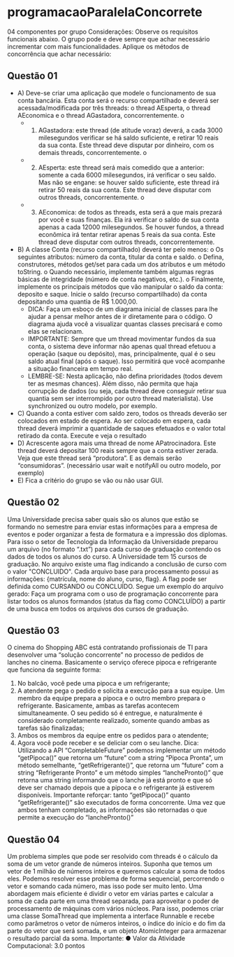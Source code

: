 # programacaoParalelaConcorrete


04 componentes por grupo
Considerações:
Observe os requisitos funcionais abaixo. O grupo pode e deve sempre que achar necessário incrementar
com mais funcionalidades. Aplique os métodos de concorrência que achar necessário:

## Questão 01
- A) Deve-se criar uma aplicação que modele o funcionamento de sua conta bancária. Esta conta será
    o recurso compartilhado e deverá ser acessada/modificada por três threads: o thread AEsperta, o thread AEconomica e o thread AGastadora, concorrentemente.
o 
    * 1. AGastadora: este thread (de atitude voraz) deverá, a cada 3000 milesegundos verificar se
há saldo suficiente, e retirar 10 reais da sua conta. Este thread deve disputar por dinheiro, com
os demais threads, concorrentemente.
o 
    * 2. AEsperta: este thread será mais comedido que a anterior: somente a cada 6000
milesegundos, irá verificar o seu saldo. Mas não se engane: se houver saldo suficiente, este
thread irá retirar 50 reais da sua conta. Este thread deve disputar com outros threads,
concorrentemente.
o 
    * 3. AEconomica: de todos as threads, esta será a que mais prezará por você e suas finanças.
Ela irá verificar o saldo de sua conta apenas a cada 12000 milesegundos. Se houver fundos, a
thread econômica irá tentar retirar apenas 5 reais da sua conta. Este thread deve disputar com
outros threads, concorrentemente.
- B) A classe Conta (recurso compartilhado) deverá ter pelo menos:
o Os seguintes atributos: número da conta, titular da conta e saldo.
o Defina, construtores, métodos get/set para cada um dos atributos e um método toString.
o Quando necessário, implemente também algumas regras básicas de integridade (número de
conta negativos, etc.).
o Finalmente, implemente os principais métodos que vão manipular o saldo da conta: deposito e
saque. Inicie o saldo (recurso compartilhado) da conta depositando uma quantia de R$
1.000,00.
    *  DICA: Faça um esboço de um diagrama inicial de classes para lhe ajudar a pensar melhor antes
de ir diretamente para o código. O diagrama ajuda você a visualizar quantas classes precisará e
como elas se relacionam.
    * IMPORTANTE: Sempre que um thread movimentar fundos da sua conta, o sistema deve informar
não apenas qual thread efetuou a operação (saque ou depósito), mas, principalmente, qual é o seu
saldo atual final (após o saque). Isso permitirá que você acompanhe a situação financeira em
tempo real.
    * LEMBRE-SE: Nesta aplicação, não defina prioridades (todos devem ter as mesmas chances).
Além disso, não permita que haja corrupção de dados (ou seja, cada thread deve conseguir retirar
sua quantia sem ser interrompido por outro thread materialista). Use synchronized ou outro
modelo, por exemplo.
- C) Quando a conta estiver com saldo zero, todos os threads deverão ser colocados em estado de
espera. Ao ser colocado em espera, cada thread deverá imprimir a quantidade de saques efetuados e
o valor total retirado da conta. Execute e veja o resultado
- D) Acrescente agora mais uma thread de nome APatrocinadora. Este thread deverá depositar 100
reais sempre que a conta estiver zerada. Veja que este thread será “produtora”. E as demais serão
“consumidoras”. (necessário usar wait e notifyAll ou outro modelo, por exemplo)
- E) Fica a critério do grupo se vão ou não usar GUI.
## Questão 02
Uma Universidade precisa saber quais são os alunos que estão se formando no semestre para enviar estas
informações para a empresa de eventos e poder organizar a festa de formatura e a impressão dos diplomas.
Para isso o setor de Tecnologia da Informação da Universidade preparou um arquivo (no formato “.txt”) para
cada curso de graduação contendo os dados de todos os alunos do curso. A Universidade tem 15 cursos de
graduação. No arquivo existe uma flag indicando a conclusão de curso com o valor "CONCLUIDO".
Cada arquivo base para processamento possui as informações: {matrícula, nome do aluno, curso, flag}. A flag
pode ser definida como CURSANDO ou CONCLUÍDO.
Segue um exemplo do arquivo gerado:
Faça um programa com o uso de programação concorrente para listar todos os alunos formandos (status da
flag como CONCLUÍDO) a partir de uma busca em todos os arquivos dos cursos de graduação.
## Questão 03
O cinema do Shopping ABC está contratando profissionais de TI para desenvolver uma “solução concorrente”
no processo de pedidos de lanches no cinema. Basicamente o serviço oferece pipoca e refrigerante que
funciona da seguinte forma:
1. No balcão, você pede uma pipoca e um refrigerante;
2. A atendente pega o pedido e solicita a execução para a sua equipe. Um membro da equipe prepara a
pipoca e o outro membro prepara o refrigerante. Basicamente, ambas as tarefas acontecem
simultaneamente. O seu pedido só é entregue, e naturalmente é considerado completamente
realizado, somente quando ambas as tarefas são finalizadas;
3. Ambos os membros da equipe entre os pedidos para o atendente;
4. Agora você pode receber e se deliciar com o seu lanche.
Dica: Utilizando a API “CompletableFuture” podemos implementar um método “getPipoca()” que retorna um
“future” com a string “Pipoca Pronta”, um método semelhante, “getRefrigerante()”, que retorna um “future” com
a string “Refrigerante Pronto” e um método simples “lanchePronto()” que retorna uma string informando que o
lanche já está pronto e que só deve ser chamado depois que a pipoca e o refrigerante já estiverem
disponíveis.
Importante reforçar: tanto “getPipoca()” quanto “getRefrigerante()” são executados de forma concorrente.
Uma vez que ambos tenham completado, as informações são retornadas o que permite a execução do
“lanchePronto()”
## Questão 04
Um problema simples que pode ser resolvido com threads é o cálculo da soma de um vetor grande de
números inteiros.
Suponha que temos um vetor de 1 milhão de números inteiros e queremos calcular a soma de todos eles.
Podemos resolver esse problema de forma sequencial, percorrendo o vetor e somando cada número, mas
isso pode ser muito lento. Uma abordagem mais eficiente é dividir o vetor em várias partes e calcular a soma
de cada parte em uma thread separada, para aproveitar o poder de processamento de máquinas com vários
núcleos.
Para isso, podemos criar uma classe SomaThread que implementa a interface Runnable e recebe como
parâmetros o vetor de números inteiros, o índice do início e do fim da parte do vetor que será somada, e um
objeto AtomicInteger para armazenar o resultado parcial da soma.
Importante:
● Valor da Atividade Computacional: 3.0 pontos